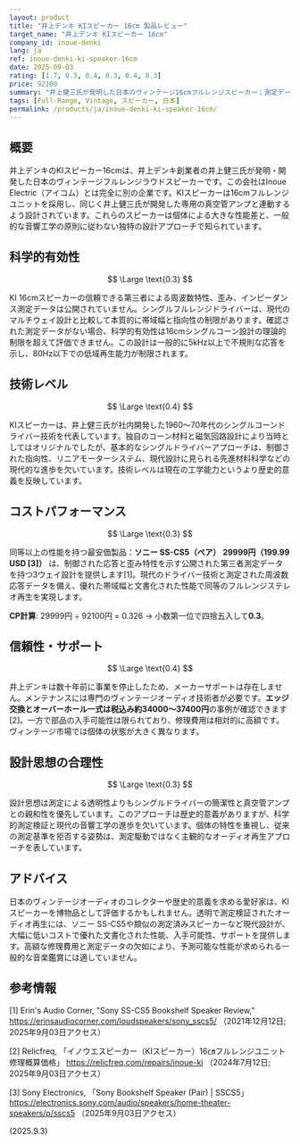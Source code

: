 ```yaml
---
layout: product
title: "井上デンキ KIスピーカー 16cm 製品レビュー"
target_name: "井上デンキ KIスピーカー 16cm"
company_id: inoue-denki
lang: ja
ref: inoue-denki-ki-speaker-16cm
date: 2025-09-03
rating: [1.7, 0.3, 0.4, 0.3, 0.4, 0.3]
price: 92100
summary: "井上健三氏が発明した日本のヴィンテージ16cmフルレンジスピーカー；測定データの限界と高い保守コストが現代のコストパフォーマンスを困難にしている"
tags: [Full-Range, Vintage, スピーカー, 日本]
permalink: /products/ja/inoue-denki-ki-speaker-16cm/
---
```

## 概要

井上デンキのKIスピーカー16cmは、井上デンキ創業者の井上健三氏が発明・開発した日本のヴィンテージフルレンジラウドスピーカーです。この会社はInoue Electric（アイコム）とは完全に別の企業です。KIスピーカーは16cmフルレンジユニットを採用し、同じく井上健三氏が開発した専用の真空管アンプと連動するよう設計されています。これらのスピーカーは個体による大きな性能差と、一般的な音響工学の原則に従わない独特の設計アプローチで知られています。

## 科学的有効性

$$ \Large \text{0.3} $$

KI 16cmスピーカーの信頼できる第三者による周波数特性、歪み、インピーダンス測定データは公開されていません。シングルフルレンジドライバーは、現代のマルチウェイ設計と比較して本質的に帯域幅と指向性の制限があります。確認された測定データがない場合、科学的有効性は16cmシングルコーン設計の理論的制限を超えて評価できません。この設計は一般的に5kHz以上で不規則な応答を示し、80Hz以下での低域再生能力が制限されます。

## 技術レベル

$$ \Large \text{0.4} $$

KIスピーカーは、井上健三氏が社内開発した1960～70年代のシングルコーンドライバー技術を代表しています。独自のコーン材料と磁気回路設計により当時としてはオリジナルでしたが、基本的なシングルドライバーアプローチは、制御された指向性、リニアモーターシステム、現代設計に見られる先進材料科学などの現代的な進歩を欠いています。技術レベルは現在の工学能力というより歴史的意義を反映しています。

## コストパフォーマンス

$$ \Large \text{0.3} $$

同等以上の性能を持つ最安価製品：**ソニー SS-CS5（ペア）** **29999円（199.99 USD [3]）** は、制御された応答と歪み特性を示す公開された第三者測定データを持つ3ウェイ設計を提供します[1]。現代のドライバー技術と測定された周波数応答データを備え、優れた帯域幅と文書化された性能で同等のフルレンジステレオ再生を実現します。

**CP計算**: 29999円 ÷ 92100円 = 0.326 → 小数第一位で四捨五入して**0.3**。

## 信頼性・サポート

$$ \Large \text{0.4} $$

井上デンキは数十年前に事業を停止したため、メーカーサポートは存在しません。メンテナンスには専門のヴィンテージオーディオ技術者が必要です。**エッジ交換とオーバーホール一式は税込み約34000～37400円**の事例が確認できます[2]。一方で部品の入手可能性は限られており、修理費用は相対的に高額です。ヴィンテージ市場では個体の状態が大きく異なります。

## 設計思想の合理性

$$ \Large \text{0.3} $$

設計思想は測定による透明性よりもシングルドライバーの簡潔性と真空管アンプとの親和性を優先しています。このアプローチは歴史的意義がありますが、科学的測定検証と現代の音響工学の進歩を欠いています。個体の特性を重視し、従来の測定基準を拒否する姿勢は、測定駆動ではなく主観的なオーディオ再生アプローチを表しています。

## アドバイス

日本のヴィンテージオーディオのコレクターや歴史的意義を求める愛好家は、KIスピーカーを博物品として評価するかもしれません。透明で測定検証されたオーディオ再生には、ソニー SS-CS5や類似の測定済みスピーカーなど現代設計が、大幅に低いコストで優れた文書化された性能、入手可能性、サポートを提供します。高額な修理費用と測定データの欠如により、予測可能な性能が求められる一般的な音楽鑑賞には適していません。

## 参考情報

[1] Erin's Audio Corner, "Sony SS-CS5 Bookshelf Speaker Review," https://erinsaudiocorner.com/loudspeakers/sony_sscs5/ （2021年12月12日; 2025年9月03日アクセス）

[2] Relicfreq, 「イノウエスピーカー（KIスピーカー）16㎝フルレンジユニット 修理概算価格」 https://relicfreq.com/repairs/inoue-ki （2024年7月12日; 2025年9月03日アクセス）

[3] Sony Electronics, 「Sony Bookshelf Speaker (Pair) | SSCS5」 https://electronics.sony.com/audio/speakers/home-theater-speakers/p/sscs5 （2025年9月03日アクセス）

(2025.9.3)

